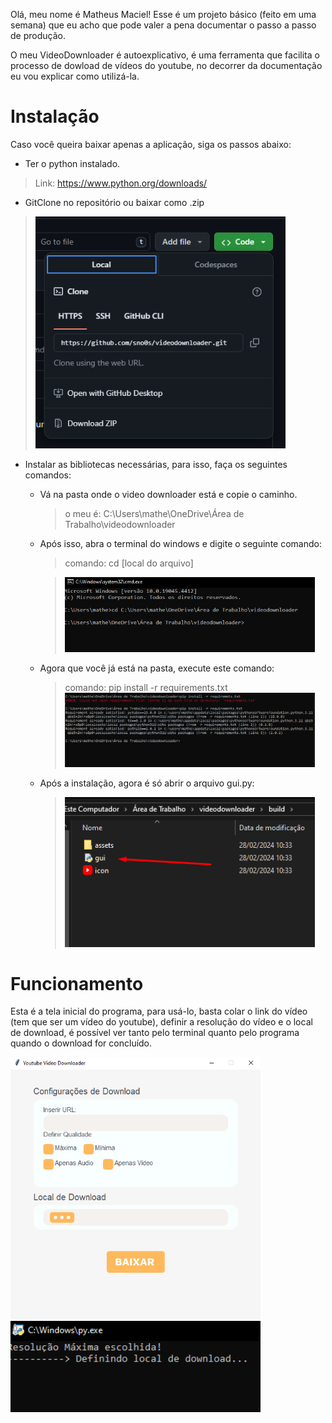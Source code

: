 

Olá, meu nome é Matheus Maciel! Esse é um projeto básico (feito em uma semana) que eu acho que pode valer a pena documentar o passo a passo de produção.

O meu VideoDownloader é autoexplicativo, é uma ferramenta que facilita o processo de dowload de vídeos do youtube, no decorrer da documentação eu vou explicar como utilizá-la.

# Instalação

<p>Caso você queira baixar apenas a aplicação, siga os passos abaixo:</p>


- Ter o python instalado.

>Link: https://www.python.org/downloads/


- GitClone no repositório ou baixar como .zip


><img width=400px src="/images/download.png">


- Instalar as bibliotecas necessárias, para isso, faça os seguintes comandos:
  * Vá na pasta onde o video downloader está e copie o caminho.
 
    >o meu é: C:\Users\mathe\OneDrive\Área de Trabalho\videodownloader

  * Após isso, abra o terminal do windows e digite o seguinte comando:

    >comando: cd [local do arquivo]
    
    ><img width=400px src="/images/local-de-arquivo.png">

  * Agora que você já está na pasta, execute este comando:

    >comando: pip install -r requirements.txt
    ><img width=400px src="/images/instalacao-bibliotecas.png">

  * Após a instalação, agora é só abrir o arquivo gui.py:
 
    ><img width=400px src="/images/abrir-arquivo.png">




# Funcionamento

Esta é a tela inicial do programa, para usá-lo, basta colar o link do vídeo (tem que ser um vídeo do youtube), definir a resolução do vídeo e o local de download, é possível ver tanto pelo terminal quanto pelo programa quando o download for concluído.

<img width=400px src="/images/tela-inicial.png">

<img width=400px src="/images/terminal.png">


